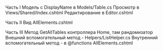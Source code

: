 ﻿Часть I
Модель с DisplayName в Models/Table.cs
Просмотр в Views/Shared/Index.cshtml
Редактирование в Editor.cshtml

Часть II
Вид AllElements.cshtml

Часть III
Метод GetAllTables контроллера Home, там рандомизатор
Внешний вспомогательный метод - Helpers/ListHelper.cs
Внутренний вспомогательный метод - в @functions AllElements.cshtml